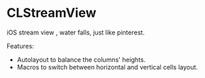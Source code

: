 CLStreamView
============

iOS stream view , water falls, just like pinterest.

Features:
* Autolayout to balance the columns' heights.
* Macros to switch  between horizontal and vertical cells layout.
